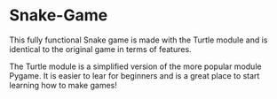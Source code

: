 # Snake-Game
This fully functional Snake game is made with the Turtle module and is identical to the original game in terms of features.

The Turtle module is a simplified version of the more popular module Pygame.
It is easier to lear for beginners and is a great place to start learning how to make games!
